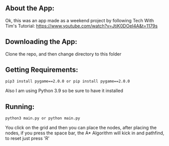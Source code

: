 ## About the App:
Ok, this was an app made as a weekend project by following Tech With Tim's Tutorial: https://www.youtube.com/watch?v=JtiK0DOeI4A&t=1179s

## Downloading the App:
Clone the repo, and then change directory to this folder

## Getting Requirements:

```
pip3 install pygame==2.0.0 or pip install pygame==2.0.0
```

Also I am using Python 3.9 so be sure to have it installed

## Running:

```
python3 main.py or python main.py
```

You click on the grid and then you can place the nodes, after placing the nodes, if you press the space bar, the A* Algorithm will kick in and pathfind, to reset just press 'R'



